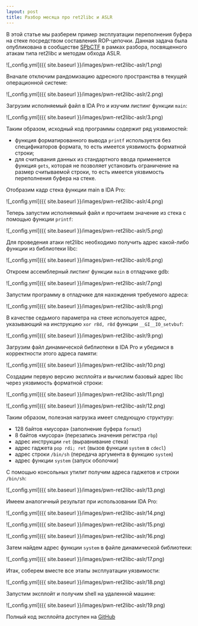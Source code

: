 ```yaml
---
layout: post
title: Разбор месяца про ret2libc и ASLR
---
```


В этой статье мы разберем пример эксплуатации переполнения буфера на стеке посредством составления ROP-цепочки. Данная задача была опубликована в сообществе [SPbCTF](https://pwn.spbctf.ru/tasks) в рамках разбора, посвященного атакам типа ret2libc и методам обхода ASLR.

![_config.yml]({{ site.baseurl }}/images/pwn-ret2libc-aslr/1.png)

Вначале отключим рандомизацию адресного пространства в текущей операционной системе:

![_config.yml]({{ site.baseurl }}/images/pwn-ret2libc-aslr/2.png)

Загрузим исполняемый файл в IDA Pro и изучим листинг функции `main`:

![_config.yml]({{ site.baseurl }}/images/pwn-ret2libc-aslr/3.png)

Таким образом, исходный код программы содержит ряд уязвимостей:

- функция форматированного вывода `printf` используется без спецификаторов формата, то есть имеется уязвимость форматной строки;
- для считывания данных из стандартного ввода применяется функция `gets`, которая не позволяет установить ограничение на размер считываемой строки, то есть имеется уязвимость переполнения буфера на стеке.

Отобразим кадр стека функции main в IDA Pro:

![_config.yml]({{ site.baseurl }}/images/pwn-ret2libc-aslr/4.png)

Теперь запустим исполняемый файл и прочитаем значение из стека с помощью функции `printf`:

![_config.yml]({{ site.baseurl }}/images/pwn-ret2libc-aslr/5.png)

Для проведения атаки ret2libc необходимо получить адрес какой-либо функции из библиотеки libc:

![_config.yml]({{ site.baseurl }}/images/pwn-ret2libc-aslr/6.png)

Откроем ассемблерный листинг функции `main` в отладчике gdb:

![_config.yml]({{ site.baseurl }}/images/pwn-ret2libc-aslr/7.png)

Запустим программу в отладчике для нахождения требуемого адреса:

![_config.yml]({{ site.baseurl }}/images/pwn-ret2libc-aslr/8.png)

В качестве седьмого параметра на стеке используется адрес, указывающий на инструкцию `xor r8d, r8d` функции `__GI__IO_setvbuf`:

![_config.yml]({{ site.baseurl }}/images/pwn-ret2libc-aslr/9.png)

Загрузим файл динамической библиотеки в IDA Pro и убедимся в корректности этого адреса памяти:

![_config.yml]({{ site.baseurl }}/images/pwn-ret2libc-aslr/10.png)

Создадим первую версию эксплойта и вычислим базовый адрес libc через уязвимость форматной строки:

![_config.yml]({{ site.baseurl }}/images/pwn-ret2libc-aslr/11.png)

![_config.yml]({{ site.baseurl }}/images/pwn-ret2libc-aslr/12.png)

Таким образом, полезная нагрузка имеет следующую структуру:

- 128 байтов «‎мусора» (заполнение буфера `format`)
- 8 байтов «‎мусора» (перезапись значения регистра `rbp`)
- адрес инструкции `ret` (выравнивание стека)
- адрес гаджета `pop rdi; ret` (вызов функции `system` в `cdecl`)
- адрес строки `/bin/sh` (передача аргумента в функцию `system`)
- адрес функции `system` (запуск оболочки)

С помощью консольных утилит получим адреса гаджетов и строки `/bin/sh`:

![_config.yml]({{ site.baseurl }}/images/pwn-ret2libc-aslr/13.png)

Имеем аналогичный результат при использовании IDA Pro:

![_config.yml]({{ site.baseurl }}/images/pwn-ret2libc-aslr/14.png)

![_config.yml]({{ site.baseurl }}/images/pwn-ret2libc-aslr/15.png)

![_config.yml]({{ site.baseurl }}/images/pwn-ret2libc-aslr/16.png)

Затем найдем адрес функции `system` в файле динамической библиотеки:

![_config.yml]({{ site.baseurl }}/images/pwn-ret2libc-aslr/17.png)

Итак, соберем вместе все этапы эксплуатации уязвимости:

![_config.yml]({{ site.baseurl }}/images/pwn-ret2libc-aslr/18.png)

Запустим эксплойт и получим shell на удаленной машине:

![_config.yml]({{ site.baseurl }}/images/pwn-ret2libc-aslr/19.png)

Полный код эксплойта доступен на [GitHub](https://github.com/Tecatech/information-security-training/blob/main/2020/SPbCTF/Binary%20Exploitation/ret2libc_ASLR/cleaker/cleaker_exploit.py)
